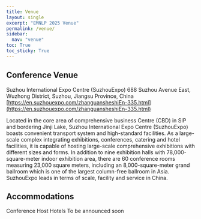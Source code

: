 ```yaml
---
title: Venue
layout: single
excerpt: "EMNLP 2025 Venue"
permalink: /venue/
sidebar:
  nav: "venue"
toc: True
toc_sticky: True
---
```


## Conference Venue

Suzhou International Expo Centre (SuzhouExpo)
688 Suzhou Avenue East, Wuzhong District, Suzhou, Jiangsu Province, China
[https://en.suzhouexpo.com/zhanguansheshiEn-335.html](https://en.suzhouexpo.com/zhanguansheshiEn-335.html)

Located in the core area of comprehensive business Centre (CBD) in SIP and bordering Jinji Lake, Suzhou International Expo Centre (SuzhouExpo) boasts convenient transport system and high-standard facilities. As a large-scale complex integrating exhibitions, conferences, catering and hotel facilities, it is capable of hosting large-scale comprehensive exhibitions with different sizes and forms. In addition to nine exhibition halls with 78,000-square-meter indoor exhibition area, there are 60 conference rooms measuring 23,000 square meters, including an 8,000-square-meter grand ballroom which is one of the largest column-free ballroom in Asia. SuzhouExpo leads in terms of scale, facility and service in China.

## Accommodations

Conference Host Hotels
To be announced soon